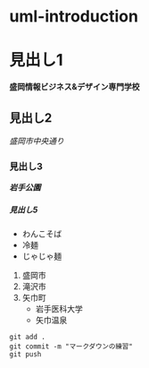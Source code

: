 # uml-introduction

# 見出し1
**盛岡情報ビジネス&デザイン専門学校**
## 見出し2
*盛岡市中央通り*
### 見出し3
***岩手公園***
##### 見出し5
- わんこそば
- 冷麺
- じゃじゃ麺

1. 盛岡市
2. 滝沢市
3. 矢巾町
   - 岩手医科大学
   - 矢巾温泉
```
git add .
git commit -m "マークダウンの練習"
git push
```